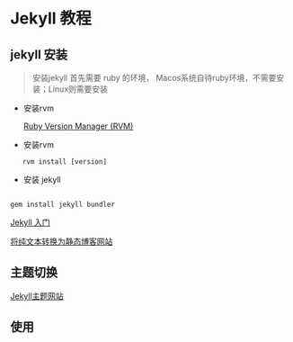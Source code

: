 # Jekyll 教程

## jekyll 安装

> 安装jekyll 首先需要 ruby 的环境， Macos系统自待ruby环境，不需要安装；Linux则需要安装


- 安装rvm

  [Ruby Version Manager (RVM)][3]

- 安装rvm

```
   rvm install [version]
```

- 安装 jekyll

```

gem install jekyll bundler

```

[Jekyll 入门][1]

[将纯文本转换为静态博客网站][2]



## 主题切换

[Jekyll主题网站][4]

## 使用


[1]: https://www.jekyll.com.cn/docs/

[2]: http://jekyllcn.com/

[3]: http://rvm.io/

[4]: http://jekyllthemes.org/